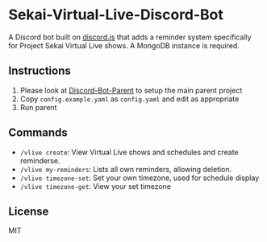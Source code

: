 # Sekai-Virtual-Live-Discord-Bot

A Discord bot built on [discord.js](https://discord.js.org/) that adds a reminder system specifically for Project Sekai Virtual Live shows. A MongoDB instance is required.

## Instructions

1. Please look at [Discord-Bot-Parent](https://github.com/elliot-gh/Discord-Bot-Parent) to setup the main parent project
2. Copy `config.example.yaml` as `config.yaml` and edit as appropriate
3. Run parent

## Commands

- `/vlive create`: View Virtual Live shows and schedules and create reminderse.
- `/vlive my-reminders`: Lists all own reminders, allowing deletion.
- `/vlive timezone-set`: Set your own timezone, used for schedule display
- `/vlive timezone-get`: View your set timezone

## License

MIT
